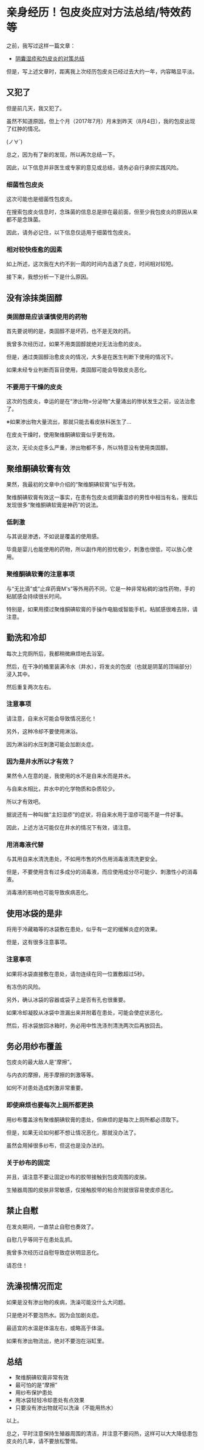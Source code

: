 # 亲身经历！包皮炎应对方法总结/特效药等 [​](#亲身经历-包皮炎应对方法总结-特效药等)

之前，我写过这样一篇文章：

+   [阴囊湿疹和包皮炎的对策总结](/h-life/onanie-a/shisshin.html)

但是，写上述文章时，距离我上次经历包皮炎已经过去大约一年，内容略显平淡。

## 又犯了 [​](#又犯了)

但是前几天，我又犯了。

虽然不知道原因，但上个月（2017年7月）月末到昨天（8月4日），我的包皮出现了红肿的情况。

(ノ∀\`)

总之，因为有了新的发现，所以再次总结一下。

因此，以下信息并非医生或专家的意见或总结，请务必自行承担实践风险。

### 细菌性包皮炎 [​](#细菌性包皮炎)

这次可能也是细菌性包皮炎。

在搜索包皮炎信息时，念珠菌的信息总是排在最前面，但至少我包皮炎的原因从来都不是念珠菌。

因此，请务必记住，以下信息仅适用于细菌性包皮炎。

### 相对较快痊愈的因素 [​](#相对较快痊愈的因素)

如上所述，这次我在大约不到一周的时间内击退了炎症，时间相对较短。

接下来，我想分析一下是什么原因。

## 没有涂抹类固醇 [​](#没有涂抹类固醇)

### 类固醇是应该谨慎使用的药物 [​](#类固醇是应该谨慎使用的药物)

首先要说明的是，类固醇不是坏药，也不是无效的药。

我曾多次经历过，如果不用类固醇就绝对无法治愈的皮炎。

但是，通过类固醇治愈皮炎的情况，大多是在医生判断下使用的情况下。

如果未经专业判断而盲目使用，类固醇可能会导致皮炎恶化。

### 不要用于干燥的皮炎 [​](#不要用于干燥的皮炎)

这次的包皮炎，幸运的是在“渗出物=分泌物”大量涌出的惨状发生之前，设法治愈了。

※如果渗出物大量流出，那就只能去看皮肤科医生了…

在皮炎干燥时，使用聚维酮碘软膏似乎更有效。

这次，无论炎症多么严重，渗出物都不多，所以特意没有使用类固醇。

## 聚维酮碘软膏有效 [​](#聚维酮碘软膏有效)

果然，我最初的文章中介绍的“聚维酮碘软膏”似乎有效。

聚维酮碘软膏有效这一事实，在患有包皮炎或阴囊湿疹的男性中相当有名，搜索后发现很多“聚维酮碘软膏是神药”的说法。

### 低刺激 [​](#低刺激)

与其说是渗透，不如说是覆盖的使用感。

毕竟是婴儿也能使用的药物，所以副作用的担忧极少，刺激也很低，可以放心使用。

### 聚维酮碘软膏的注意事项 [​](#聚维酮碘软膏的注意事项)

与“无比滴”或“止痒药膏M's”等外用药不同，它是一种非常粘稠的油性药物，手的粘腻感会持续很长时间。

特别是，如果用摸过聚维酮碘软膏的手操作电脑或智能手机，粘腻感很难去除，请注意。

## 勤洗和冷却 [​](#勤洗和冷却)

每次上完厕所后，我都稍微麻烦地去浴室。

然后，在干净的桶里装满冷水（井水），将发炎的包皮（也就是阴茎的顶端部分）浸入其中。

然后重复两次左右。

### 注意事项 [​](#注意事项)

请注意，自来水可能会导致情况恶化！

另外，这种冷却不要使用淋浴。

因为淋浴的水压刺激可能会加剧炎症。

### 因为是井水所以才有效？ [​](#因为是井水所以才有效)

果然令人在意的是，我使用的水不是自来水而是井水。

与自来水相比，井水中的化学物质和杂质较少。

所以才有效吧。

据说还有一种叫做“主妇湿疹”的症状，将自来水用于湿疹可能不是一件好事。

因此，上述方法可能仅在井水的情况下有效，请注意。

### 用消毒液代替 [​](#用消毒液代替)

与其用自来水清洗患处，不如用市售的外伤用消毒液清洗更安全。

但是，不要使用含有过多成分的消毒液，而应使用成分尽可能少、刺激性小的消毒液。

消毒液的影响也可能导致疾病恶化。

## 使用冰袋的是非 [​](#使用冰袋的是非)

将用于冷藏箱等的冰袋敷在患处，似乎有一定的缓解炎症的效果。

但是，这有很多注意事项。

### 注意事项 [​](#注意事项-1)

如果将冰袋直接敷在患处，请勿连续在同一位置敷超过5秒。

有冻伤的风险。

另外，确认冰袋的容器或袋子上是否有孔也很重要。

如果冷却凝胶从冰袋中泄漏出来并附着在患处，可能会使症状恶化。

然后，将冰袋放回冰箱时，务必用中性洗涤剂清洗两次后再放回去。

## 务必用纱布覆盖 [​](#务必用纱布覆盖)

包皮炎的最大敌人是“摩擦”。

与内衣的摩擦，用手摩擦的刺激等等。

如何不对患处造成刺激非常重要。

### 即使麻烦也要每次上厕所都更换 [​](#即使麻烦也要每次上厕所都更换)

用纱布覆盖涂有聚维酮碘软膏的患处，但麻烦的是每次上厕所都必须取下。

但是，如果无论如何都不想让情况恶化，那就没办法了。

虽然会用掉很多纱布，但这也是没办法的。

### 关于纱布的固定 [​](#关于纱布的固定)

并且，请注意不要让固定纱布的胶带接触到包皮周围的皮肤。

生殖器周围的皮肤非常敏感，仅接触胶带的粘合剂就很容易使皮疹恶化。

## 禁止自慰 [​](#禁止自慰)

在发炎期间，一直禁止自慰也奏效了。

自慰几乎等同于在患处乱抓。

我曾多次经历过自慰导致症状明显恶化。

请忍住！

## 洗澡视情况而定 [​](#洗澡视情况而定)

如果是没有渗出物的疾病，洗澡可能没什么大问题。

只是绝对不要泡热水。因为会加剧炎症。

最适宜的水温是体温左右，或略高于体温。

如果有渗出物流出，绝对不要泡在浴缸里。

## 总结 [​](#总结)

+   聚维酮碘软膏非常有效
+   最可怕的是“摩擦”
+   用纱布保护患处
+   用冰袋轻轻冷却患处有点效果
+   只要没有渗出物就可以洗澡（不能用热水）

以上。

总之，平时注意保持生殖器周围的清洁，并注意不要闷热，这样可以大大降低患包皮炎的几率，请不要放松警惕。